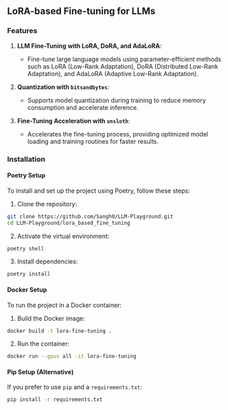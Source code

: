 ## LoRA-based Fine-tuning for LLMs

### Features

1. **LLM Fine-Tuning with LoRA, DoRA, and AdaLoRA**:
   - Fine-tune large language models using parameter-efficient methods such as LoRA (Low-Rank Adaptation), DoRA (Distributed Low-Rank Adaptation), and AdaLoRA (Adaptive Low-Rank Adaptation).

2. **Quantization with `bitsandbytes`**:
   - Supports model quantization during training to reduce memory consumption and accelerate inference.

3. **Fine-Tuning Acceleration with `unsloth`**:
   - Accelerates the fine-tuning process, providing optimized model loading and training routines for faster results.

### Installation

#### Poetry Setup
To install and set up the project using Poetry, follow these steps:

1. Clone the repository:
```bash
git clone https://github.com/Sangh0/LLM-Playground.git
cd LLM-Playground/lora_based_fine_tuning
```

2. Activate the virtual environment:
```bash
poetry shell
```

3. Install dependencies:
```bash
poetry install
```

#### Docker Setup
To run the project in a Docker container:

1. Build the Docker image:
```bash
docker build -t lora-fine-tuning .
```

2. Run the container:
```bash
docker run --gpus all -it lora-fine-tuning
```

#### Pip Setup (Alternative)
If you prefer to use `pip` and a `requirements.txt`:
```bash
pip install -r requirements.txt
```

